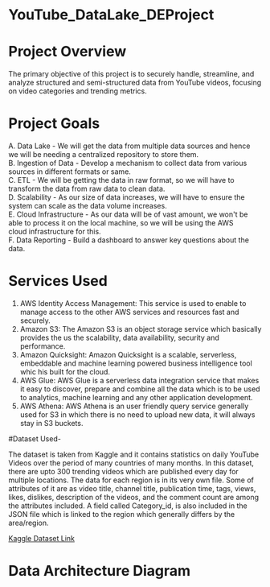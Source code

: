 # YouTube_DataLake_DEProject
# Project Overview
The primary objective of this project is to securely handle, streamline, and analyze structured and semi-structured data from YouTube videos, focusing on video categories and trending metrics.

# Project Goals 
A. Data Lake - We will get the data from multiple data sources and hence we will be needing a centralized repository to store them.    
B. Ingestion of Data - Develop a mechanism to collect data from various sources in different formats or same.  
C. ETL - We will be getting the data in raw format, so we will have to transform the data from raw data to clean data.  
D. Scalability - As our size of data increases, we will have to ensure the system can scale as the data volume increases.  
E. Cloud Infrastructure - As our data will be of vast amount, we won't be able to process it on the local machine, so we will be using the AWS 		 
                          cloud infrastructure for this.  
F. Data Reporting - Build a dashboard to answer key questions about the data.  

# Services Used
1. AWS Identity Access Management: This service is used to enable to manage access to the other AWS services and resources fast and securely.
2. Amazon S3: The Amazon S3 is an object storage service which basically provides the us the scalability, data availability, security and performance.  
3. Amazon Quicksight: Amazon Quicksight is a scalable, serverless, embeddable and machine learning powered business intelligence tool whic his built for the cloud.
4. AWS Glue: AWS Glue is a serverless data integration service that makes it easy to discover, prepare and combine all the data which is to be used to analytics, machine learning and any other application development.
5. AWS Athena: AWS Athena is an user friendly query service generally used for S3 in which there is no need to upload new data, it will always stay in S3 buckets.


#Dataset Used-

The dataset is taken from Kaggle and it contains statistics on daily YouTube Videos over the period of many countries of many months. In this dataset, there are upto 300 trending videos which are published every day for multiple locations. The data for each region is in its very own file. Some of attributes of it are as video title, channel title, publication time, tags, views, likes, dislikes, description of the videos, and the comment count are among the attributes included. A field called Category_id, is also included in the JSON file which is linked to the region which generally differs by the area/region.  

[Kaggle Dataset Link](https://www.kaggle.com/datasets/datasnaek/youtube-new/download?datasetVersionNumber=115)

# Data Architecture Diagram    





